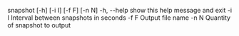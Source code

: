snapshot [-h] [-i I] [-f F] [-n N]
-h, --help  show this help message and exit
-i I        Interval between snapshots in seconds
-f F        Output file name
-n N        Quantity of snapshot to output